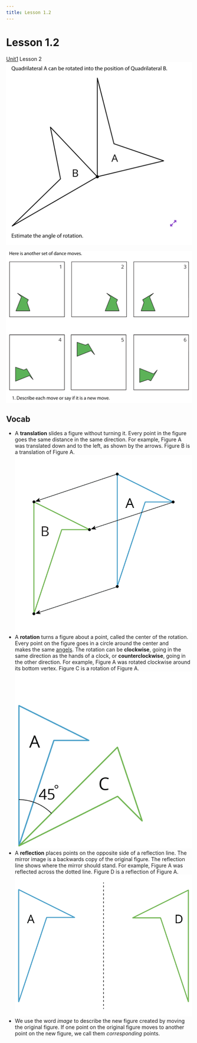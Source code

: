 ```yaml
---
title: Lesson 1.2
---
```

# Lesson 1.2
[Unit1](Unit1/Unit1.md) Lesson 2
![](/Unit1/attatchments/Pasted%20image%2020210826184608.png)

![](/Unit1/attatchments/Pasted%20image%2020210826184629.png)

## Vocab
- A **translation** slides a figure without turning it. Every point in the figure goes the same distance in the same direction. For example, Figure A was translated down and to the left, as shown by the arrows. Figure B is a translation of Figure A.
![](/Unit1/attatchments/Pasted%20image%2020210826184850.png)
- A **rotation** turns a figure about a point, called the center of the rotation. Every point on the figure goes in a circle around the center and makes the same [angels](miscStuff/angels.md). The rotation can be **clockwise**, going in the same direction as the hands of a clock, or **counterclockwise**, going in the other direction. For example, Figure A was rotated  clockwise around its bottom vertex. Figure C is a rotation of Figure A.
![](/Unit1/attatchments/Pasted%20image%2020210826184900.png)
- A **reflection** places points on the opposite side of a reflection line. The mirror image is a backwards copy of the original figure. The reflection line shows where the mirror should stand. For example, Figure A was reflected across the dotted line. Figure D is a reflection of Figure A.
![](/Unit1/attatchments/Pasted%20image%2020210826184904.png)
- We use the word _image_ to describe the new figure created by moving the original figure. If one point on the original figure moves to another point on the new figure, we call them _corresponding_ points.
